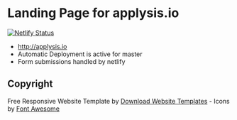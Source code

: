 # Landing Page for applysis.io

[![Netlify Status](https://api.netlify.com/api/v1/badges/69b830e8-eb99-45df-aab9-d72b6ddb8f35/deploy-status)](https://app.netlify.com/sites/pedantic-stallman-62705a/deploys)



* http://applysis.io
* Automatic Deployment is active for master
* Form submissions handled by netlify


## Copyright

Free Responsive Website Template by [Download Website Templates](https://www.downloadwebsitetemplates.co.uk/) - Icons by [Font Awesome](https://fontawesome.com)
